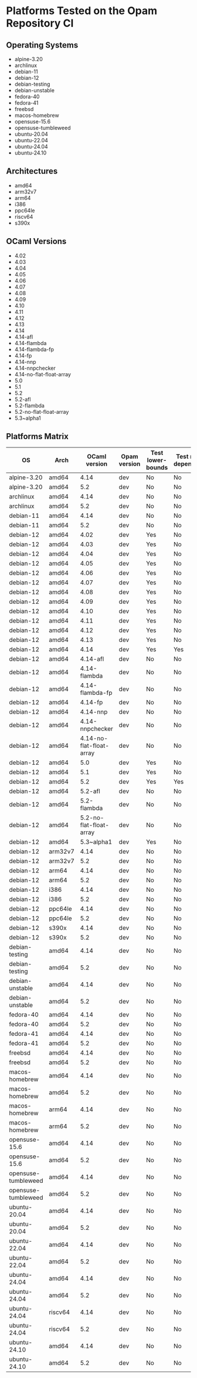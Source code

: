 # Platforms Tested on the Opam Repository CI

## Operating Systems

- alpine-3.20
- archlinux
- debian-11
- debian-12
- debian-testing
- debian-unstable
- fedora-40
- fedora-41
- freebsd
- macos-homebrew
- opensuse-15.6
- opensuse-tumbleweed
- ubuntu-20.04
- ubuntu-22.04
- ubuntu-24.04
- ubuntu-24.10

## Architectures

- amd64
- arm32v7
- arm64
- i386
- ppc64le
- riscv64
- s390x

## OCaml Versions

- 4.02
- 4.03
- 4.04
- 4.05
- 4.06
- 4.07
- 4.08
- 4.09
- 4.10
- 4.11
- 4.12
- 4.13
- 4.14
- 4.14-afl
- 4.14-flambda
- 4.14-flambda-fp
- 4.14-fp
- 4.14-nnp
- 4.14-nnpchecker
- 4.14-no-flat-float-array
- 5.0
- 5.1
- 5.2
- 5.2-afl
- 5.2-flambda
- 5.2-no-flat-float-array
- 5.3~alpha1

## Platforms Matrix

|  OS | Arch | OCaml version |Opam version | Test lower-bounds | Test reverse dependencies |
| --- | --- | --- | --- | --- | --- |
| alpine-3.20 | amd64 | 4.14 | dev | No | No |
| alpine-3.20 | amd64 | 5.2 | dev | No | No |
| archlinux | amd64 | 4.14 | dev | No | No |
| archlinux | amd64 | 5.2 | dev | No | No |
| debian-11 | amd64 | 4.14 | dev | No | No |
| debian-11 | amd64 | 5.2 | dev | No | No |
| debian-12 | amd64 | 4.02 | dev | Yes | No |
| debian-12 | amd64 | 4.03 | dev | Yes | No |
| debian-12 | amd64 | 4.04 | dev | Yes | No |
| debian-12 | amd64 | 4.05 | dev | Yes | No |
| debian-12 | amd64 | 4.06 | dev | Yes | No |
| debian-12 | amd64 | 4.07 | dev | Yes | No |
| debian-12 | amd64 | 4.08 | dev | Yes | No |
| debian-12 | amd64 | 4.09 | dev | Yes | No |
| debian-12 | amd64 | 4.10 | dev | Yes | No |
| debian-12 | amd64 | 4.11 | dev | Yes | No |
| debian-12 | amd64 | 4.12 | dev | Yes | No |
| debian-12 | amd64 | 4.13 | dev | Yes | No |
| debian-12 | amd64 | 4.14 | dev | Yes | Yes |
| debian-12 | amd64 | 4.14-afl | dev | No | No |
| debian-12 | amd64 | 4.14-flambda | dev | No | No |
| debian-12 | amd64 | 4.14-flambda-fp | dev | No | No |
| debian-12 | amd64 | 4.14-fp | dev | No | No |
| debian-12 | amd64 | 4.14-nnp | dev | No | No |
| debian-12 | amd64 | 4.14-nnpchecker | dev | No | No |
| debian-12 | amd64 | 4.14-no-flat-float-array | dev | No | No |
| debian-12 | amd64 | 5.0 | dev | Yes | No |
| debian-12 | amd64 | 5.1 | dev | Yes | No |
| debian-12 | amd64 | 5.2 | dev | Yes | Yes |
| debian-12 | amd64 | 5.2-afl | dev | No | No |
| debian-12 | amd64 | 5.2-flambda | dev | No | No |
| debian-12 | amd64 | 5.2-no-flat-float-array | dev | No | No |
| debian-12 | amd64 | 5.3~alpha1 | dev | Yes | No |
| debian-12 | arm32v7 | 4.14 | dev | No | No |
| debian-12 | arm32v7 | 5.2 | dev | No | No |
| debian-12 | arm64 | 4.14 | dev | No | No |
| debian-12 | arm64 | 5.2 | dev | No | No |
| debian-12 | i386 | 4.14 | dev | No | No |
| debian-12 | i386 | 5.2 | dev | No | No |
| debian-12 | ppc64le | 4.14 | dev | No | No |
| debian-12 | ppc64le | 5.2 | dev | No | No |
| debian-12 | s390x | 4.14 | dev | No | No |
| debian-12 | s390x | 5.2 | dev | No | No |
| debian-testing | amd64 | 4.14 | dev | No | No |
| debian-testing | amd64 | 5.2 | dev | No | No |
| debian-unstable | amd64 | 4.14 | dev | No | No |
| debian-unstable | amd64 | 5.2 | dev | No | No |
| fedora-40 | amd64 | 4.14 | dev | No | No |
| fedora-40 | amd64 | 5.2 | dev | No | No |
| fedora-41 | amd64 | 4.14 | dev | No | No |
| fedora-41 | amd64 | 5.2 | dev | No | No |
| freebsd | amd64 | 4.14 | dev | No | No |
| freebsd | amd64 | 5.2 | dev | No | No |
| macos-homebrew | amd64 | 4.14 | dev | No | No |
| macos-homebrew | amd64 | 5.2 | dev | No | No |
| macos-homebrew | arm64 | 4.14 | dev | No | No |
| macos-homebrew | arm64 | 5.2 | dev | No | No |
| opensuse-15.6 | amd64 | 4.14 | dev | No | No |
| opensuse-15.6 | amd64 | 5.2 | dev | No | No |
| opensuse-tumbleweed | amd64 | 4.14 | dev | No | No |
| opensuse-tumbleweed | amd64 | 5.2 | dev | No | No |
| ubuntu-20.04 | amd64 | 4.14 | dev | No | No |
| ubuntu-20.04 | amd64 | 5.2 | dev | No | No |
| ubuntu-22.04 | amd64 | 4.14 | dev | No | No |
| ubuntu-22.04 | amd64 | 5.2 | dev | No | No |
| ubuntu-24.04 | amd64 | 4.14 | dev | No | No |
| ubuntu-24.04 | amd64 | 5.2 | dev | No | No |
| ubuntu-24.04 | riscv64 | 4.14 | dev | No | No |
| ubuntu-24.04 | riscv64 | 5.2 | dev | No | No |
| ubuntu-24.10 | amd64 | 4.14 | dev | No | No |
| ubuntu-24.10 | amd64 | 5.2 | dev | No | No |
